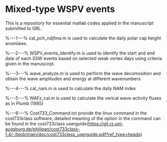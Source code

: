 # Mixed-type WSPV events
This is a repository for essential matlab codes applied in the manuscript submitted to GRL.
  
%---1---%
cal_pch_ndjfma.m is used to calculate the daily polar cap height anomlaies.

%---2---%
WSPV_events_identify.m is used to identify the start and end date of each SSW events based on selected weak vortex days using criteria given in the manuscirpt.

%---3---%
wave_analyze.m is used to perform the wave decomosition and obtain the wave amplitudes and energy at different wavenumbers

%---4---%
cal_nam.m is used to calculate the daily NAM index

%---5---%
WAFz_cal.m is used to calculate the verical wave-activity fluxes as in Plumb (1985)

%---6---%
Cost733_Command.txt provide the linux command in the cost733class software, detailed meaning of the option in the command can be found in the cost733class userguide(https://git.rz.uni-augsburg.de/philipan/cost733class-1.4/-/blob/main/doc/cost733class_userguide.pdf?ref_type=heads)



